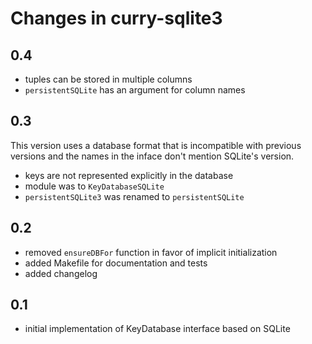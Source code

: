Changes in curry-sqlite3
========================

0.4
---

  * tuples can be stored in multiple columns
  * `persistentSQLite` has an argument for column names

0.3
---

This version uses a database format that is incompatible with previous
versions and the names in the inface don't mention SQLite's version.

  * keys are not represented explicitly in the database
  * module was to `KeyDatabaseSQLite`
  * `persistentSQLite3` was renamed to `persistentSQLite`

0.2
---

  * removed `ensureDBFor` function in favor of implicit initialization
  * added Makefile for documentation and tests
  * added changelog

0.1
---

  * initial implementation of KeyDatabase interface based on SQLite
